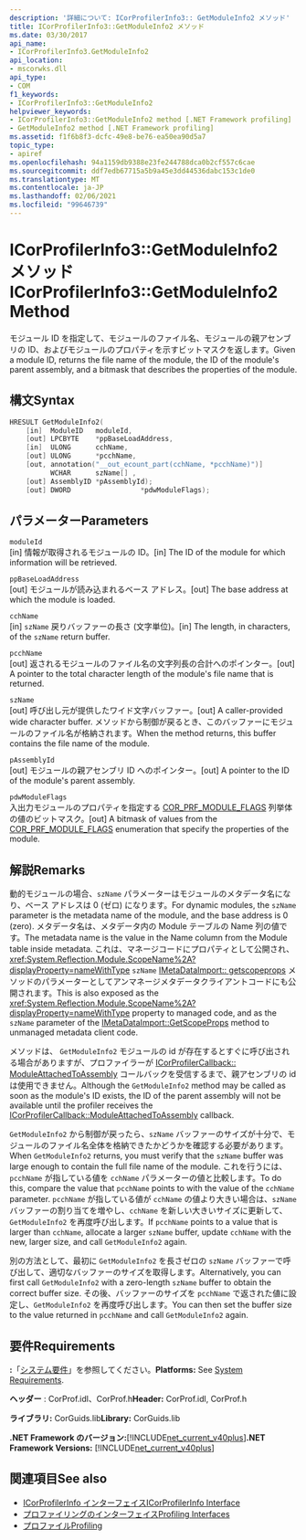 ```yaml
---
description: '詳細について: ICorProfilerInfo3:: GetModuleInfo2 メソッド'
title: ICorProfilerInfo3::GetModuleInfo2 メソッド
ms.date: 03/30/2017
api_name:
- ICorProfilerInfo3.GetModuleInfo2
api_location:
- mscorwks.dll
api_type:
- COM
f1_keywords:
- ICorProfilerInfo3::GetModuleInfo2
helpviewer_keywords:
- ICorProfilerInfo3::GetModuleInfo2 method [.NET Framework profiling]
- GetModuleInfo2 method [.NET Framework profiling]
ms.assetid: f1f6b8f3-dcfc-49e8-be76-ea50ea90d5a7
topic_type:
- apiref
ms.openlocfilehash: 94a1159db9388e23fe244788dca0b2cf557c6cae
ms.sourcegitcommit: ddf7edb67715a5b9a45e3dd44536dabc153c1de0
ms.translationtype: MT
ms.contentlocale: ja-JP
ms.lasthandoff: 02/06/2021
ms.locfileid: "99646739"
---
```

# <a name="icorprofilerinfo3getmoduleinfo2-method"></a><span data-ttu-id="94f0d-103">ICorProfilerInfo3::GetModuleInfo2 メソッド</span><span class="sxs-lookup"><span data-stu-id="94f0d-103">ICorProfilerInfo3::GetModuleInfo2 Method</span></span>

<span data-ttu-id="94f0d-104">モジュール ID を指定して、モジュールのファイル名、モジュールの親アセンブリの ID、およびモジュールのプロパティを示すビットマスクを返します。</span><span class="sxs-lookup"><span data-stu-id="94f0d-104">Given a module ID, returns the file name of the module, the ID of the module's parent assembly, and a bitmask that describes the properties of the module.</span></span>  
  
## <a name="syntax"></a><span data-ttu-id="94f0d-105">構文</span><span class="sxs-lookup"><span data-stu-id="94f0d-105">Syntax</span></span>  
  
```cpp  
HRESULT GetModuleInfo2(  
    [in]  ModuleID   moduleId,  
    [out] LPCBYTE    *ppBaseLoadAddress,  
    [in]  ULONG      cchName,  
    [out] ULONG      *pcchName,  
    [out, annotation("__out_ecount_part(cchName, *pcchName)")]  
          WCHAR      szName[] ,  
    [out] AssemblyID *pAssemblyId);  
    [out] DWORD                 *pdwModuleFlags);  
```  
  
## <a name="parameters"></a><span data-ttu-id="94f0d-106">パラメーター</span><span class="sxs-lookup"><span data-stu-id="94f0d-106">Parameters</span></span>  

 `moduleId`  
 <span data-ttu-id="94f0d-107">[in] 情報が取得されるモジュールの ID。</span><span class="sxs-lookup"><span data-stu-id="94f0d-107">[in] The ID of the module for which information will be retrieved.</span></span>  
  
 `ppBaseLoadAddress`  
 <span data-ttu-id="94f0d-108">[out] モジュールが読み込まれるベース アドレス。</span><span class="sxs-lookup"><span data-stu-id="94f0d-108">[out] The base address at which the module is loaded.</span></span>  
  
 `cchName`  
 <span data-ttu-id="94f0d-109">[in] `szName` 戻りバッファーの長さ (文字単位)。</span><span class="sxs-lookup"><span data-stu-id="94f0d-109">[in] The length, in characters, of the `szName` return buffer.</span></span>  
  
 `pcchName`  
 <span data-ttu-id="94f0d-110">[out] 返されるモジュールのファイル名の文字列長の合計へのポインター。</span><span class="sxs-lookup"><span data-stu-id="94f0d-110">[out] A pointer to the total character length of the module's file name that is returned.</span></span>  
  
 `szName`  
 <span data-ttu-id="94f0d-111">[out] 呼び出し元が提供したワイド文字バッファー。</span><span class="sxs-lookup"><span data-stu-id="94f0d-111">[out] A caller-provided wide character buffer.</span></span> <span data-ttu-id="94f0d-112">メソッドから制御が戻るとき、このバッファーにモジュールのファイル名が格納されます。</span><span class="sxs-lookup"><span data-stu-id="94f0d-112">When the method returns, this buffer contains the file name of the module.</span></span>  
  
 `pAssemblyId`  
 <span data-ttu-id="94f0d-113">[out] モジュールの親アセンブリ ID へのポインター。</span><span class="sxs-lookup"><span data-stu-id="94f0d-113">[out] A pointer to the ID of the module's parent assembly.</span></span>  
  
 `pdwModuleFlags`  
 <span data-ttu-id="94f0d-114">入出力モジュールのプロパティを指定する [COR_PRF_MODULE_FLAGS](cor-prf-module-flags-enumeration.md) 列挙体の値のビットマスク。</span><span class="sxs-lookup"><span data-stu-id="94f0d-114">[out] A bitmask of values from the [COR_PRF_MODULE_FLAGS](cor-prf-module-flags-enumeration.md) enumeration that specify the properties of the module.</span></span>  
  
## <a name="remarks"></a><span data-ttu-id="94f0d-115">解説</span><span class="sxs-lookup"><span data-stu-id="94f0d-115">Remarks</span></span>  

 <span data-ttu-id="94f0d-116">動的モジュールの場合、`szName` パラメーターはモジュールのメタデータ名になり、ベース アドレスは 0 (ゼロ) になります。</span><span class="sxs-lookup"><span data-stu-id="94f0d-116">For dynamic modules, the `szName` parameter is the metadata name of the module, and the base address is 0 (zero).</span></span> <span data-ttu-id="94f0d-117">メタデータ名は、メタデータ内の Module テーブルの Name 列の値です。</span><span class="sxs-lookup"><span data-stu-id="94f0d-117">The metadata name is the value in the Name column from the Module table inside metadata.</span></span> <span data-ttu-id="94f0d-118">これは、マネージコードにプロパティとして公開され、 <xref:System.Reflection.Module.ScopeName%2A?displayProperty=nameWithType> `szName` [IMetaDataImport:: getscopeprops](../metadata/imetadataimport-getscopeprops-method.md) メソッドのパラメーターとしてアンマネージメタデータクライアントコードにも公開されます。</span><span class="sxs-lookup"><span data-stu-id="94f0d-118">This is also exposed as the <xref:System.Reflection.Module.ScopeName%2A?displayProperty=nameWithType> property to managed code, and as the `szName` parameter of the [IMetaDataImport::GetScopeProps](../metadata/imetadataimport-getscopeprops-method.md) method to unmanaged metadata client code.</span></span>  
  
 <span data-ttu-id="94f0d-119">メソッドは、 `GetModuleInfo2` モジュールの id が存在するとすぐに呼び出される場合がありますが、プロファイラーが [ICorProfilerCallback:: ModuleAttachedToAssembly](icorprofilercallback-moduleattachedtoassembly-method.md) コールバックを受信するまで、親アセンブリの id は使用できません。</span><span class="sxs-lookup"><span data-stu-id="94f0d-119">Although the `GetModuleInfo2` method may be called as soon as the module's ID exists, the ID of the parent assembly will not be available until the profiler receives the [ICorProfilerCallback::ModuleAttachedToAssembly](icorprofilercallback-moduleattachedtoassembly-method.md) callback.</span></span>  
  
 <span data-ttu-id="94f0d-120">`GetModuleInfo2` から制御が戻ったら、`szName` バッファーのサイズが十分で、モジュールのファイル名全体を格納できたかどうかを確認する必要があります。</span><span class="sxs-lookup"><span data-stu-id="94f0d-120">When `GetModuleInfo2` returns, you must verify that the `szName` buffer was large enough to contain the full file name of the module.</span></span> <span data-ttu-id="94f0d-121">これを行うには、`pcchName` が指している値を `cchName` パラメーターの値と比較します。</span><span class="sxs-lookup"><span data-stu-id="94f0d-121">To do this, compare the value that `pcchName` points to with the value of the `cchName` parameter.</span></span> <span data-ttu-id="94f0d-122">`pcchName` が指している値が `cchName` の値より大きい場合は、`szName` バッファーの割り当てを増やし、`cchName` を新しい大きいサイズに更新して、`GetModuleInfo2` を再度呼び出します。</span><span class="sxs-lookup"><span data-stu-id="94f0d-122">If `pcchName` points to a value that is larger than `cchName`, allocate a larger `szName` buffer, update `cchName` with the new, larger size, and call `GetModuleInfo2` again.</span></span>  
  
 <span data-ttu-id="94f0d-123">別の方法として、最初に `GetModuleInfo2` を長さゼロの `szName` バッファーで呼び出して、適切なバッファーのサイズを取得します。</span><span class="sxs-lookup"><span data-stu-id="94f0d-123">Alternatively, you can first call `GetModuleInfo2` with a zero-length `szName` buffer to obtain the correct buffer size.</span></span> <span data-ttu-id="94f0d-124">その後、バッファーのサイズを `pcchName` で返された値に設定し、`GetModuleInfo2` を再度呼び出します。</span><span class="sxs-lookup"><span data-stu-id="94f0d-124">You can then set the buffer size to the value returned in `pcchName` and call `GetModuleInfo2` again.</span></span>  
  
## <a name="requirements"></a><span data-ttu-id="94f0d-125">要件</span><span class="sxs-lookup"><span data-stu-id="94f0d-125">Requirements</span></span>  

 <span data-ttu-id="94f0d-126">**:**「[システム要件](../../get-started/system-requirements.md)」を参照してください。</span><span class="sxs-lookup"><span data-stu-id="94f0d-126">**Platforms:** See [System Requirements](../../get-started/system-requirements.md).</span></span>  
  
 <span data-ttu-id="94f0d-127">**ヘッダー** : CorProf.idl、CorProf.h</span><span class="sxs-lookup"><span data-stu-id="94f0d-127">**Header:** CorProf.idl, CorProf.h</span></span>  
  
 <span data-ttu-id="94f0d-128">**ライブラリ:** CorGuids.lib</span><span class="sxs-lookup"><span data-stu-id="94f0d-128">**Library:** CorGuids.lib</span></span>  
  
 <span data-ttu-id="94f0d-129">**.NET Framework のバージョン:**[!INCLUDE[net_current_v40plus](../../../../includes/net-current-v40plus-md.md)]</span><span class="sxs-lookup"><span data-stu-id="94f0d-129">**.NET Framework Versions:** [!INCLUDE[net_current_v40plus](../../../../includes/net-current-v40plus-md.md)]</span></span>  
  
## <a name="see-also"></a><span data-ttu-id="94f0d-130">関連項目</span><span class="sxs-lookup"><span data-stu-id="94f0d-130">See also</span></span>

- [<span data-ttu-id="94f0d-131">ICorProfilerInfo インターフェイス</span><span class="sxs-lookup"><span data-stu-id="94f0d-131">ICorProfilerInfo Interface</span></span>](icorprofilerinfo-interface.md)
- [<span data-ttu-id="94f0d-132">プロファイリングのインターフェイス</span><span class="sxs-lookup"><span data-stu-id="94f0d-132">Profiling Interfaces</span></span>](profiling-interfaces.md)
- [<span data-ttu-id="94f0d-133">プロファイル</span><span class="sxs-lookup"><span data-stu-id="94f0d-133">Profiling</span></span>](index.md)
